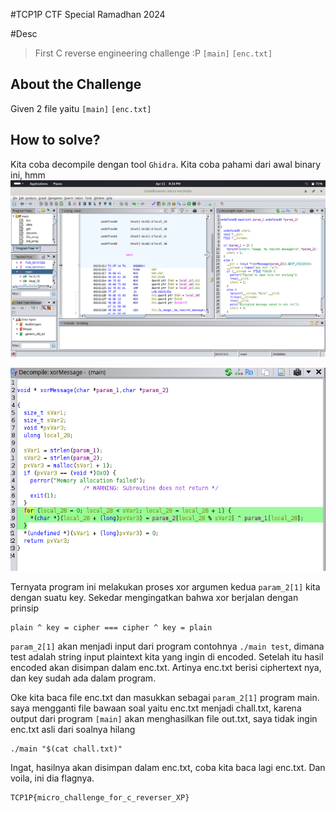 #TCP1P CTF Special Ramadhan 2024

#Desc
> First C reverse engineering challenge :P
`[main]` `[enc.txt]`

## About the Challenge
Given 2 file yaitu `[main]` `[enc.txt]`

## How to solve?
Kita coba decompile dengan tool `Ghidra`. Kita coba pahami dari awal binary ini, hmm
![img1](img/1.png)

![img2](img/2.png)

Ternyata program ini melakukan proses xor argumen kedua `param_2[1]` kita dengan suatu key. Sekedar mengingatkan bahwa xor berjalan dengan prinsip
```
plain ^ key = cipher === cipher ^ key = plain
```
`param_2[1]` akan menjadi input dari program contohnya `./main test`, dimana test adalah string input plaintext kita yang ingin di encoded.
Setelah itu hasil encoded akan disimpan dalam enc.txt. Artinya enc.txt berisi ciphertext nya, dan key sudah ada dalam program.

Oke kita baca file enc.txt dan masukkan sebagai `param_2[1]` program main. saya mengganti file bawaan soal yaitu enc.txt menjadi chall.txt, karena output dari program `[main]` akan menghasilkan file out.txt, saya tidak ingin enc.txt asli dari soalnya hilang
```
./main "$(cat chall.txt)"
```

Ingat, hasilnya akan disimpan dalam enc.txt, coba kita baca lagi enc.txt.
Dan voila, ini dia flagnya.

```
TCP1P{micro_challenge_for_c_reverser_XP}

```
